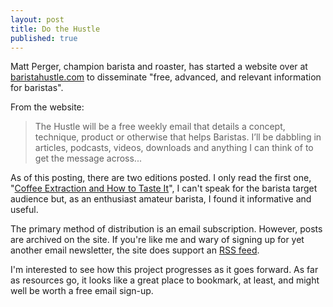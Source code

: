 ```yaml
---
layout: post
title: Do the Hustle
published: true
---
```


Matt Perger, champion barista and roaster, has started a website over at [baristahustle.com](http://baristahustle.com) to disseminate "free, advanced, and relevant information for baristas".

<!--more-->

From the website:

>The Hustle will be a free weekly email that details a concept, technique, product or otherwise that helps Baristas. I’ll be dabbling in articles, podcasts, videos, downloads and anything I can think of to get the message across...

As of this posting, there are two editions posted. I only read the first one, "[Coffee Extraction and How to Taste It](http://baristahustle.com/coffee-extraction-and-how-to-taste-it/)",  I can't speak for the barista target audience but, as an enthusiast amateur barista, I found it informative and useful.

The primary method of distribution is an email subscription. However, posts are archived on the site. If you're like me and wary of signing up for yet another email newsletter, the site does support an [RSS feed](http://baristahustle.com/feed/).

I'm interested to see how this project progresses as it goes forward.  As far as resources go, it looks like a great place to bookmark, at least, and might well be worth a free email sign-up.